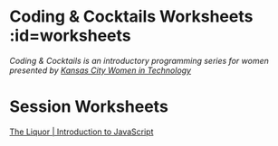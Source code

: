 # Coding & Cocktails Worksheets :id=worksheets

_Coding & Cocktails is an introductory programming series for women presented by [Kansas City Women in Technology](https://kcwomenintech.org/)_

<!-- Install the tools, then navigate to tonight's session. -->

<!-- # Tools
[Installation guide](/tools/) for the tools we'll use during our sessions. -->

# Session Worksheets

<!-- [The Glass: Front-End Architecture & HTML](/html/) -->

<!-- [The Garnish | Introduction to CSS](/css/) -->

[The Liquor | Introduction to JavaScript](/javascript/)

<!-- * [Angular Series SPA](/spa/) -->

<!-- [The Garnish | Introduction to CSS](/javascript-ES6/) -->

